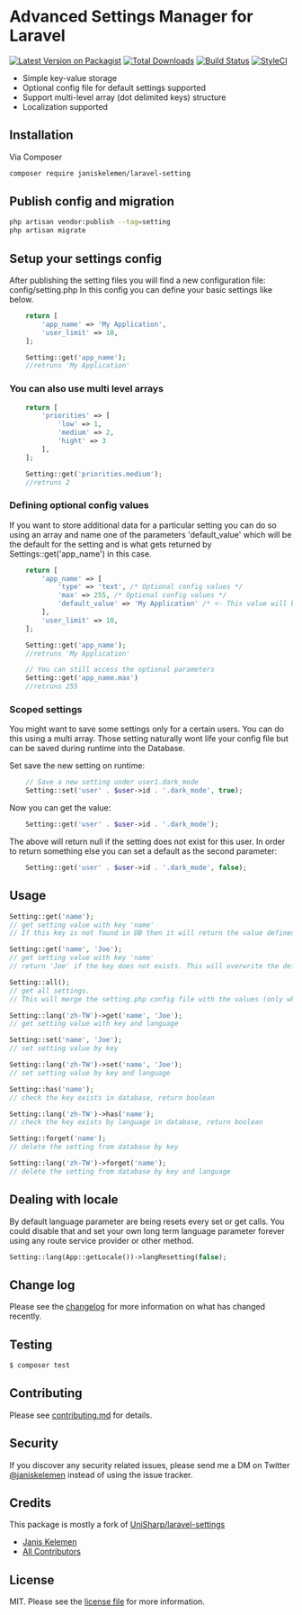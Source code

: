 # Advanced Settings Manager for Laravel

[![Latest Version on Packagist][ico-version]][link-packagist]
[![Total Downloads][ico-downloads]][link-downloads]
[![Build Status][ico-travis]][link-travis]
[![StyleCI][ico-styleci]][link-styleci]

-   Simple key-value storage
-   Optional config file for default settings supported
-   Support multi-level array (dot delimited keys) structure
-   Localization supported

## Installation

Via Composer

```bash
composer require janiskelemen/laravel-setting
```

## Publish config and migration

```bash
php artisan vendor:publish --tag=setting
php artisan migrate
```

## Setup your settings config

After publishing the setting files you will find a new configuration file: config/setting.php
In this config you can define your basic settings like below.

```php
    return [
        'app_name' => 'My Application',
        'user_limit' => 10,
    ];
```

```php
    Setting::get('app_name');
    //retruns 'My Application'
```

### You can also use multi level arrays

```php
    return [
        'priorities' => [
            'low' => 1,
            'medium' => 2,
            'hight' => 3
        ],
    ];
```

```php
    Setting::get('priorities.medium');
    //retruns 2
```

### Defining optional config values

If you want to store additional data for a particular setting you can do so using an array and name one of the parameters
'default_value' which will be the default for the setting and is what gets returned by Settings::get('app_name') in this case.

```php
    return [
        'app_name' => [
            'type' => 'text', /* Optional config values */
            'max' => 255, /* Optional config values */
            'default_value' => 'My Application' /* <- This value will be returned by Setting::get('app_name') if key is not found in DB */
        ],
        'user_limit' => 10,
    ];
```

```php
    Setting::get('app_name');
    //retruns 'My Application'

    // You can still access the optional parameters
    Setting::get('app_name.max')
    //retruns 255
```

### Scoped settings

You might want to save some settings only for a certain users. You can do this using a multi array.
Those setting naturally wont life your config file but can be saved during runtime into the Database.

Set save the new setting on runtime:

```php
    // Save a new setting under user1.dark_mode
    Setting::set('user' . $user->id . '.dark_mode', true);
```

Now you can get the value:

```php
    Setting::get('user' . $user->id . '.dark_mode');
```

The above will return null if the setting does not exist for this user.
In order to return something else you can set a default as the second parameter:

```php
    Setting::get('user' . $user->id . '.dark_mode', false);
```

## Usage

```php
Setting::get('name');
// get setting value with key 'name'
// If this key is not found in DB then it will return the value defined from the config file or null if the key is also not defined in the config file.

Setting::get('name', 'Joe');
// get setting value with key 'name'
// return 'Joe' if the key does not exists. This will overwrite the default coming from the config file.

Setting::all();
// get all settings.
// This will merge the setting.php config file with the values (only where lang is null) found in the database and returns a collection.

Setting::lang('zh-TW')->get('name', 'Joe');
// get setting value with key and language

Setting::set('name', 'Joe');
// set setting value by key

Setting::lang('zh-TW')->set('name', 'Joe');
// set setting value by key and language

Setting::has('name');
// check the key exists in database, return boolean

Setting::lang('zh-TW')->has('name');
// check the key exists by language in database, return boolean

Setting::forget('name');
// delete the setting from database by key

Setting::lang('zh-TW')->forget('name');
// delete the setting from database by key and language
```

## Dealing with locale

By default language parameter are being resets every set or get calls. You could disable that and set your own long term language parameter forever using any route service provider or other method.

```php
Setting::lang(App::getLocale())->langResetting(false);
```

## Change log

Please see the [changelog](changelog.md) for more information on what has changed recently.

## Testing

```bash
$ composer test
```

## Contributing

Please see [contributing.md](contributing.md) for details.

## Security

If you discover any security related issues, please send me a DM on Twitter [@janiskelemen](https://twitter.com/janiskelemen) instead of using the issue tracker.

## Credits

This package is mostly a fork of [UniSharp/laravel-settings](https://github.com/UniSharp/laravel-settings)

-   [Janis Kelemen](https://twitter.com/janiskelemen)
-   [All Contributors][link-contributors]

## License

MIT. Please see the [license file](LICENSE) for more information.

[ico-version]: https://img.shields.io/packagist/v/janiskelemen/laravel-setting.svg?style=flat-square
[ico-downloads]: https://img.shields.io/packagist/dt/janiskelemen/laravel-setting.svg?style=flat-square
[ico-travis]: https://img.shields.io/travis/janiskelemen/laravel-setting/master.svg?style=flat-square
[ico-styleci]: https://github.styleci.io/repos/166064246/shield?branch=master
[link-packagist]: https://packagist.org/packages/janiskelemen/laravel-setting
[link-downloads]: https://packagist.org/packages/janiskelemen/laravel-setting
[link-travis]: https://travis-ci.org/janiskelemen/laravel-setting
[link-styleci]: https://github.styleci.io/repos/166064246
[link-author]: https://github.com/janiskelemen

[link-contributors]: ../../contributors]
